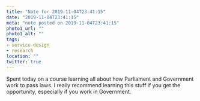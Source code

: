 ```yaml
---
title: "Note for 2019-11-04T23:41:15"
date: "2019-11-04T23:41:15"
meta: "note posted on 2019-11-04T23:41:15"
photo1_url: ""
photo1_alt: ""
tags:
- service-design
- research
location: ""
twitter: true
---
```

Spent today on a course learning all about how Parliament and Government work to pass laws. I really recommend learning this stuff if you get the opportunity, especially if you work in Government.
